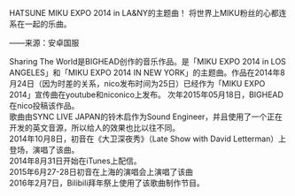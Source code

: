 HATSUNE MIKU EXPO 2014 in LA&NY的主题曲！
将世界上MIKU粉丝的心都连系在一起的乐曲。

——来源：安卓国服

Sharing The World是BIGHEAD创作的音乐作品。是「MIKU EXPO 2014 in LOS ANGELES」和「MIKU EXPO 2014 IN NEW   YORK」的主题曲。作品在2014年8月24日（因为时差的关系，nico发布时间为25日）已经作为「MIKU EXPO 2014」宣传曲在youtube和niconico上发布。   次年2015年05月18日，BIGHEAD在nico投稿该作品。    
歌曲由SYNC LIVE JAPAN的铃木启作为Sound Engineer，并且使用了一个正在开发的英文音源，所以给人的效果也比以往不同。   
2014年10月8日，初音在《大卫深夜秀》（Late Show with David Letterman）上登场，演唱了该曲。   
2014年8月31日开始在iTunes上配信。  
2015年6月27-28日初音在上海的演唱会上演唱了该曲  
2016年2月7日，Bilibili拜年祭上使用了该歌曲制作节目。  